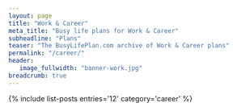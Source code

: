 ```yaml
---
layout: page
title: "Work & Career"
meta_title: "Busy life plans for Work & Career"
subheadline: "Plans"
teaser: "The BusyLifePlan.com archive of Work & Career plans"
permalink: "/career/"
header:
   image_fullwidth: "banner-work.jpg"	
breadcrumb: true
---
```

{% include list-posts entries='12' category='career' %}
